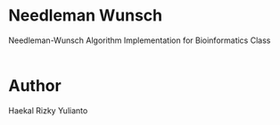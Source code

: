 # Needleman Wunsch
Needleman-Wunsch Algorithm Implementation for Bioinformatics Class
<br />
<br />
# Author
Haekal Rizky Yulianto
